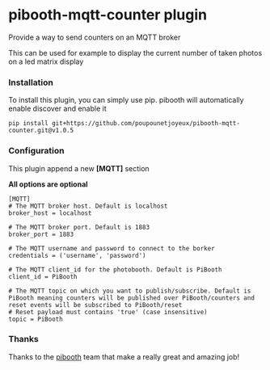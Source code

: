 # pibooth-mqtt-counter plugin
Provide a way to send counters on an MQTT broker

This can be used for example to display the current number of taken photos on a led matrix display

### Installation
To install this plugin, you can simply use pip. pibooth will automatically enable discover and enable it
```
pip install git+https://github.com/poupounetjoyeux/pibooth-mqtt-counter.git@v1.0.5
```

### Configuration
This plugin append a new **[MQTT]** section

**All options are optional**
```
[MQTT]
# The MQTT broker host. Default is localhost
broker_host = localhost

# The MQTT broker port. Default is 1883
broker_port = 1883

# The MQTT username and password to connect to the borker
credentials = ('username', 'password')

# The MQTT client_id for the photobooth. Default is PiBooth
client_id = PiBooth

# The MQTT topic on which you want to publish/subscribe. Default is PiBooth meaning counters will be published over PiBooth/counters and reset events will be subscribed to PiBooth/reset
# Reset payload must contains 'true' (case insensitive)
topic = PiBooth
```

### Thanks
Thanks to the [pibooth](https://github.com/pibooth/pibooth) team that make a really great and amazing job!

